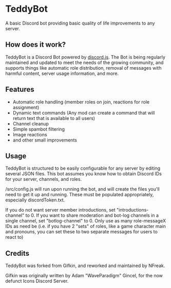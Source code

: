 # TeddyBot
A basic Discord bot providing basic quality of life improvements to any server.

## How does it work?
TeddyBot is a Discord Bot powered by [discord.js](https://discord.js.org/). The Bot is being regularly maintained and updated to meet the needs of the growing community, and supports things like automatic role distribution, removal of messages with harmful content, server usage information, and more.

## Features
* Automatic role handling (member roles on join, reactions for role assignment)
* Dynamic text commands (Any mod can create a command that will return text that is available to all users)
* Channel cleanup
* Simple spambot filtering
* Image reactions
* and other small improvements

## Usage
TeddyBot is structured to be easily configurable for any server by editing several JSON files. This bot assumes you know how to obtain Discord IDs for your server, channels, and roles.

/src/config.js will run upon running the bot, and will create the files you'll need to get it up and running. These must be populated appropriately, especially discordToken.txt.

If you do not want server member introductions, set "introductions-channel" to 0.
If you want to share moderation and bot-log channels in a single channel, set "botlog-channel" to 0.
Only use as many role-messageX IDs as need be (i.e. if you have 2 "sets" of roles, like a game character main and pronouns, you can set these to two separate messages for users to react to)

## Credits
TeddyBot was forked from Gifkin, and reworked and maintained by NFreak.

Gifkin was originally written by Adam "WaveParadigm" Gincel, for the now defunct Icons Discord Server.
